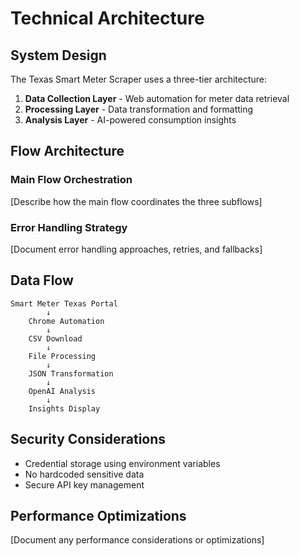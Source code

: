 # Technical Architecture

## System Design

The Texas Smart Meter Scraper uses a three-tier architecture:

1. **Data Collection Layer** - Web automation for meter data retrieval
2. **Processing Layer** - Data transformation and formatting
3. **Analysis Layer** - AI-powered consumption insights

## Flow Architecture

### Main Flow Orchestration
[Describe how the main flow coordinates the three subflows]

### Error Handling Strategy
[Document error handling approaches, retries, and fallbacks]

## Data Flow

```
Smart Meter Texas Portal
        ↓
    Chrome Automation
        ↓
    CSV Download
        ↓
    File Processing
        ↓
    JSON Transformation
        ↓
    OpenAI Analysis
        ↓
    Insights Display
```

## Security Considerations

- Credential storage using environment variables
- No hardcoded sensitive data
- Secure API key management

## Performance Optimizations

[Document any performance considerations or optimizations]